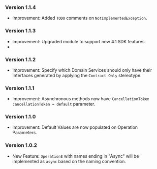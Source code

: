 ﻿### Version 1.1.4

- Improvement: Added `TODO` comments on `NotImplementedException`.

### Version 1.1.3

- Improvement: Upgraded module to support new 4.1 SDK features.
- 
### Version 1.1.2

- Improvement: Specify which Domain Services should only have their Interfaces generated by applying the `Contract Only` stereotype.

### Version 1.1.1

- Improvement: Asynchronous methods now have `CancellationToken cancellationToken = default` parameter.

### Version 1.1.0

- Improvement: Default Values are now populated on Operation Parameters.

### Version 1.0.2

- New Feature: `Operation`s with names ending in "Async" will be implemented as `async` based on the naming convention.
